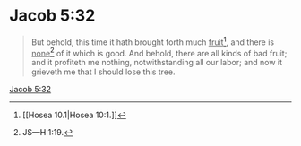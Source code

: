 # Jacob 5:32

> But behold, this time it hath brought forth much <u>fruit</u>[^a], and there is <u>none</u>[^b] of it which is good. And behold, there are all kinds of bad fruit; and it profiteth me nothing, notwithstanding all our labor; and now it grieveth me that I should lose this tree.

[Jacob 5:32](https://www.churchofjesuschrist.org/study/scriptures/bofm/jacob/5?lang=eng&id=p32#p32)


[^a]: [[Hosea 10.1|Hosea 10:1.]]
[^b]: JS—H 1:19.
